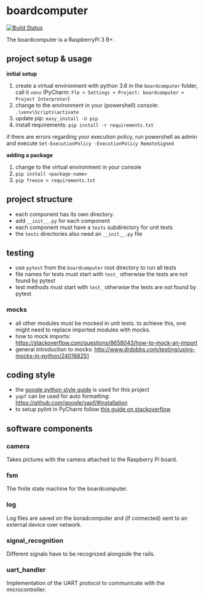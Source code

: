# boardcomputer
[![Build Status](https://travis-ci.com/eddex/pren2.svg?token=iW3x5jyw6cyxqZrqYqGq&branch=master)](https://travis-ci.com/eddex/pren2)

The boardcomputer is a RaspberryPi 3 B+.

## project setup & usage
**initial setup**
1. create a virtual environment with python 3.6 in the `boardcomputer` folder, call it `venv` (PyCharm: `Fle > Settings > Project: boardcomputer > Project Interpreter`)
2. change to the environment in your (powershell) console: `.\venv\Scripts\activate`
3. update pip: `easy_install -U pip`
4. install requirements: `pip install -r requirements.txt`

if there are errors regarding your execution policy, run powershell as admin and execute `Set-ExecutionPolicy -ExecutionPolicy RemoteSigned`

**adding a package**
1. change to the virtual environment in your console
2. `pip install <package-name>`
3. `pip freeze > requirements.txt`

## project structure
- each component has its own directory.
- add `__init__.py` for each component
- each component must have a `tests` subdirectory for unit tests
- the `tests` directories also need an `__init__.py` file

## testing
- use `pytest` from the `boardcomputer` root directory to run all tests
- file names for tests must start with `test_` otherwise the tests are not found by pytest
- test methods must start with `test_` otherwise the tests are not found by pytest

### mocks
- all other modules must be mocked in unit tests. to achieve this, one might need to replace imported modules with mocks.
- how to mock imports: https://stackoverflow.com/questions/8658043/how-to-mock-an-import
- general introduction to mocks: http://www.drdobbs.com/testing/using-mocks-in-python/240168251

## coding style
- the [google python style guide](https://github.com/google/styleguide/blob/gh-pages/pyguide.md) is used for this project
- `yapf` can be used for auto formatting: https://github.com/google/yapf/#installation
- to setup pylint in PyCharm follow [this guide on stackoverflow](https://stackoverflow.com/questions/38134086/how-to-run-pylint-with-pycharm)

## software components

### camera
Takes pictures with the camera attached to the Raspberry Pi board.

### fsm
The finite state machine for the boardcomputer.

### log
Log files are saved on the boradcomputer and (if connected) sent to an external device over network.

### signal_recognition
Different signals have to be recognized alongside the rails.

### uart_handler
Implementation of the UART protocol to communicate with the microcontroller.
